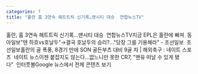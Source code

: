 ```yaml
---
categories: f
title: "홀란 홈 3연속 해트트릭 신기록…맨시티 대승  연합뉴스TV"
---
```

홀란, 홈 3연속 해트트릭 신기록…맨시티 대승&nbsp;&nbsp;연합뉴스TV지금 EPL은 홀란에 빠져&nbsp;&nbsp;동아일보"텐 하흐vs호날두"→결국 호날두의 승리?..."당장 그를 기용해라" - 조선일보&nbsp;&nbsp;조선일보홀란의 골 폭풍, 8경기 만에 SON 골든부츠 대비 9골 차 | 해외축구 : 네이트 스포츠&nbsp;&nbsp;네이트 뉴스이젠 붙잡지도 않는다...없느니만 못한 CR7, "맨유 떠날 수 있게 됐다"&nbsp;&nbsp;인터풋볼Google 뉴스에서 전체 콘텐츠 보기